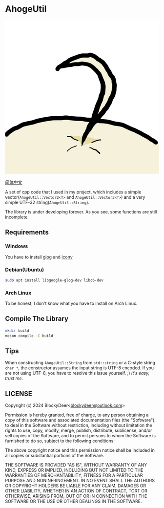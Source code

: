 # AhogeUtil

![Logo](./doc/ahoge_logo.png)

[简体中文](./README_zh_cn.md)

A set of cpp code that I used in my project, which includes a simple vector(`AhogeUtil::Vector2<T>` and `AhogeUtil::Vector3<T>`) and a very simple UTF-32 string(`AhogeUtil::String`).

The library is under developing forever. As you see, some functions are still incomplete.

## Requirements

### Windows

You have to install [glog](https://github.com/google/glog) and [iconv](https://www.gnu.org/software/libiconv/)

### Debian(Ubuntu)

```bash
sudo apt install libgoogle-glog-dev libc6-dev
```

### Arch Linux

To be honest, I don't know what you have to install on Arch Linux.

## Compile The Library

```bash
mkdir build
meson compile -C build
```

## Tips

When constructing `AhogeUtil::String` from `std::string` or a C-style string `char *`, the constructor assumes the input string is UTF-8 encoded. If you are not using UTF-8, you have to resolve this issue yourself. ;) *It's easy, trust me.*

## LICENSE

Copyright (c) 2024 BlockyDeer\<blockydeer@outlook.com\>

Permission is hereby granted, free of charge, to any person obtaining a copy
of this software and associated documentation files (the "Software"), to deal
in the Software without restriction, including without limitation the rights
to use, copy, modify, merge, publish, distribute, sublicense, and/or sell
copies of the Software, and to permit persons to whom the Software is
furnished to do so, subject to the following conditions:

The above copyright notice and this permission notice shall be included in all
copies or substantial portions of the Software.

THE SOFTWARE IS PROVIDED "AS IS", WITHOUT WARRANTY OF ANY KIND, EXPRESS OR
IMPLIED, INCLUDING BUT NOT LIMITED TO THE WARRANTIES OF MERCHANTABILITY,
FITNESS FOR A PARTICULAR PURPOSE AND NONINFRINGEMENT. IN NO EVENT SHALL THE
AUTHORS OR COPYRIGHT HOLDERS BE LIABLE FOR ANY CLAIM, DAMAGES OR OTHER
LIABILITY, WHETHER IN AN ACTION OF CONTRACT, TORT OR OTHERWISE, ARISING FROM,
OUT OF OR IN CONNECTION WITH THE SOFTWARE OR THE USE OR OTHER DEALINGS IN THE
SOFTWARE.
